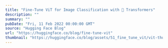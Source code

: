 ```yaml
---
title: "Fine-Tune ViT for Image Classification with 🤗 Transformers"
description: ""
summary: ""
pubDate: "Fri, 11 Feb 2022 00:00:00 GMT"
source: "Hugging Face Blog"
url: "https://huggingface.co/blog/fine-tune-vit"
thumbnail: "https://huggingface.co/blog/assets/51_fine_tune_vit/vit-thumbnail.jpg"
---
```


